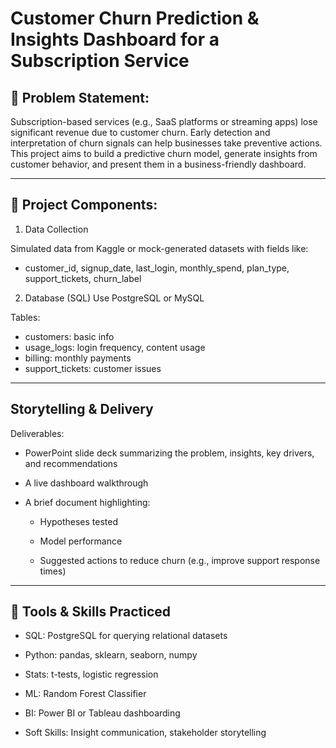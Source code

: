 # Customer Churn Prediction & Insights Dashboard for a Subscription Service

## 📌 Problem Statement:
Subscription-based services (e.g., SaaS platforms or streaming apps) lose significant revenue due to customer churn. Early detection and interpretation of churn signals can help businesses take preventive actions. This project aims to build a predictive churn model, generate insights from customer behavior, and present them in a business-friendly dashboard.

---

## 🧱 Project Components:
1. Data Collection

Simulated data from Kaggle or mock-generated datasets with fields like:

- customer_id, signup_date, last_login, monthly_spend, plan_type, support_tickets, churn_label

2. Database (SQL)
Use PostgreSQL or MySQL

Tables:

- customers: basic info
- usage_logs: login frequency, content usage
- billing: monthly payments
- support_tickets: customer issues

---

## Storytelling & Delivery
Deliverables:

- PowerPoint slide deck summarizing the problem, insights, key drivers, and recommendations

- A live dashboard walkthrough

- A brief document highlighting:

  - Hypotheses tested

  - Model performance

  - Suggested actions to reduce churn (e.g., improve support response times)

---

## 🧠 Tools & Skills Practiced
- SQL: PostgreSQL for querying relational datasets

- Python: pandas, sklearn, seaborn, numpy

- Stats: t-tests, logistic regression

- ML: Random Forest Classifier

- BI: Power BI or Tableau dashboarding

- Soft Skills: Insight communication, stakeholder storytelling

